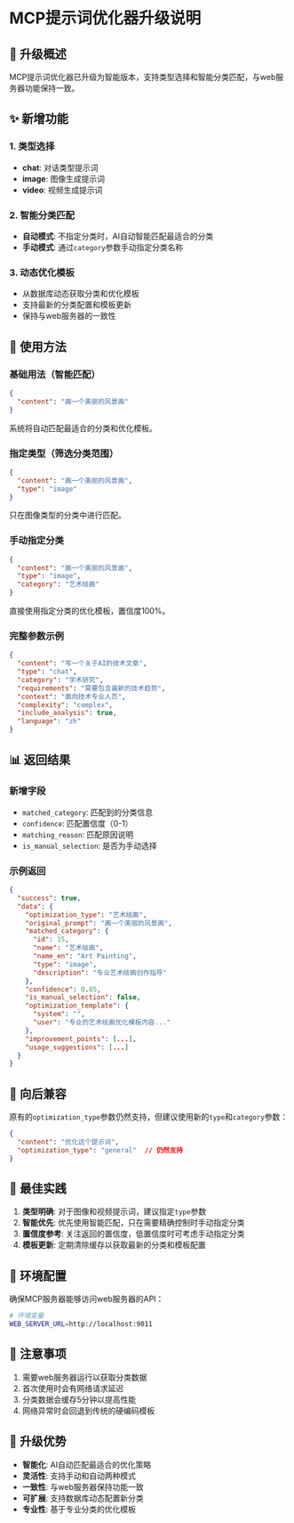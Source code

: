 # MCP提示词优化器升级说明

## 🎯 升级概述

MCP提示词优化器已升级为智能版本，支持类型选择和智能分类匹配，与web服务器功能保持一致。

## ✨ 新增功能

### 1. 类型选择
- **chat**: 对话类型提示词
- **image**: 图像生成提示词  
- **video**: 视频生成提示词

### 2. 智能分类匹配
- **自动模式**: 不指定分类时，AI自动智能匹配最适合的分类
- **手动模式**: 通过`category`参数手动指定分类名称

### 3. 动态优化模板
- 从数据库动态获取分类和优化模板
- 支持最新的分类配置和模板更新
- 保持与web服务器的一致性

## 🔧 使用方法

### 基础用法（智能匹配）
```json
{
  "content": "画一个美丽的风景画"
}
```
系统将自动匹配最适合的分类和优化模板。

### 指定类型（筛选分类范围）
```json
{
  "content": "画一个美丽的风景画",
  "type": "image"
}
```
只在图像类型的分类中进行匹配。

### 手动指定分类
```json
{
  "content": "画一个美丽的风景画",
  "type": "image",
  "category": "艺术绘画"
}
```
直接使用指定分类的优化模板，置信度100%。

### 完整参数示例
```json
{
  "content": "写一个关于AI的技术文章",
  "type": "chat",
  "category": "学术研究",
  "requirements": "需要包含最新的技术趋势",
  "context": "面向技术专业人员",
  "complexity": "complex",
  "include_analysis": true,
  "language": "zh"
}
```

## 📊 返回结果

### 新增字段
- `matched_category`: 匹配到的分类信息
- `confidence`: 匹配置信度（0-1）
- `matching_reason`: 匹配原因说明
- `is_manual_selection`: 是否为手动选择

### 示例返回
```json
{
  "success": true,
  "data": {
    "optimization_type": "艺术绘画",
    "original_prompt": "画一个美丽的风景画",
    "matched_category": {
      "id": 15,
      "name": "艺术绘画",
      "name_en": "Art Painting",
      "type": "image",
      "description": "专业艺术绘画创作指导"
    },
    "confidence": 0.85,
    "is_manual_selection": false,
    "optimization_template": {
      "system": "",
      "user": "专业的艺术绘画优化模板内容..."
    },
    "improvement_points": [...],
    "usage_suggestions": [...]
  }
}
```

## 🔄 向后兼容

原有的`optimization_type`参数仍然支持，但建议使用新的`type`和`category`参数：

```json
{
  "content": "优化这个提示词",
  "optimization_type": "general"  // 仍然支持
}
```

## 🚀 最佳实践

1. **类型明确**: 对于图像和视频提示词，建议指定`type`参数
2. **智能优先**: 优先使用智能匹配，只在需要精确控制时手动指定分类
3. **置信度参考**: 关注返回的置信度，低置信度时可考虑手动指定分类
4. **模板更新**: 定期清除缓存以获取最新的分类和模板配置

## 🔧 环境配置

确保MCP服务器能够访问web服务器的API：

```bash
# 环境变量
WEB_SERVER_URL=http://localhost:9011
```

## 📝 注意事项

1. 需要web服务器运行以获取分类数据
2. 首次使用时会有网络请求延迟
3. 分类数据会缓存5分钟以提高性能
4. 网络异常时会回退到传统的硬编码模板

## 🎉 升级优势

- **智能化**: AI自动匹配最适合的优化策略
- **灵活性**: 支持手动和自动两种模式
- **一致性**: 与web服务器保持功能一致
- **可扩展**: 支持数据库动态配置新分类
- **专业性**: 基于专业分类的优化模板
